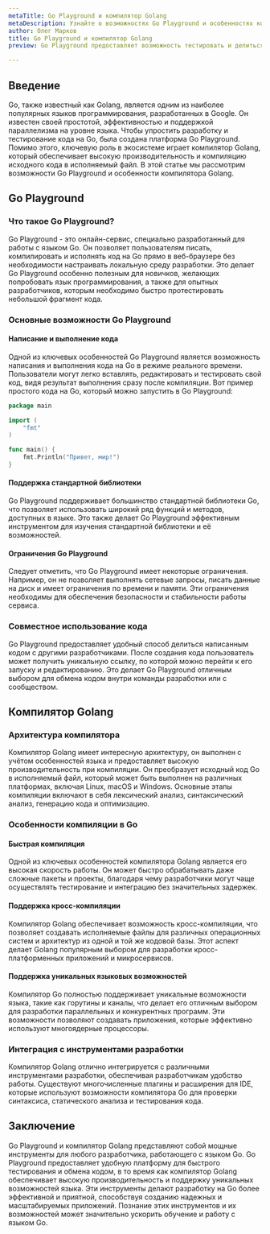 ```yaml
---
metaTitle: Go Playground и компилятор Golang
metaDescription: Узнайте о возможностях Go Playground и особенностях компилятора Golang. Откройте для себя, как компилировать, тестировать и делиться кодом на языке Go.
author: Олег Марков
title: Go Playground и компилятор Golang
preview: Go Playground предоставляет возможность тестировать и делиться Go-кодом онлайн, в то время как компилятор Golang обеспечивает его эффективное выполнение и поддержку уникальных языковых возможностей.

---
```


## Введение

Go, также известный как Golang, является одним из наиболее популярных языков программирования, разработанных в Google. Он известен своей простотой, эффективностью и поддержкой параллелизма на уровне языка. Чтобы упростить разработку и тестирование кода на Go, была создана платформа Go Playground. Помимо этого, ключевую роль в экосистеме играет компилятор Golang, который обеспечивает высокую производительность и компиляцию исходного кода в исполняемый файл. В этой статье мы рассмотрим возможности Go Playground и особенности компилятора Golang.

## Go Playground

### Что такое Go Playground?

Go Playground - это онлайн-сервис, специально разработанный для работы с языком Go. Он позволяет пользователям писать, компилировать и исполнять код на Go прямо в веб-браузере без необходимости настраивать локальную среду разработки. Это делает Go Playground особенно полезным для новичков, желающих попробовать язык программирования, а также для опытных разработчиков, которым необходимо быстро протестировать небольшой фрагмент кода.

### Основные возможности Go Playground

#### Написание и выполнение кода

Одной из ключевых особенностей Go Playground является возможность написания и выполнения кода на Go в режиме реального времени. Пользователи могут легко вставлять, редактировать и тестировать свой код, видя результат выполнения сразу после компиляции. Вот пример простого кода на Go, который можно запустить в Go Playground:

```go
package main

import (
	"fmt"
)

func main() {
	fmt.Println("Привет, мир!")
}
```

#### Поддержка стандартной библиотеки

Go Playground поддерживает большинство стандартной библиотеки Go, что позволяет использовать широкий ряд функций и методов, доступных в языке. Это также делает Go Playground эффективным инструментом для изучения стандартной библиотеки и её возможностей.

#### Ограничения Go Playground

Следует отметить, что Go Playground имеет некоторые ограничения. Например, он не позволяет выполнять сетевые запросы, писать данные на диск и имеет ограничения по времени и памяти. Эти ограничения необходимы для обеспечения безопасности и стабильности работы сервиса.

### Совместное использование кода

Go Playground предоставляет удобный способ делиться написанным кодом с другими разработчиками. После создания кода пользователь может получить уникальную ссылку, по которой можно перейти к его запуску и редактированию. Это делает Go Playground отличным выбором для обмена кодом внутри команды разработки или с сообществом.

## Компилятор Golang

### Архитектура компилятора

Компилятор Golang имеет интересную архитектуру, он выполнен с учётом особенностей языка и предоставляет высокую производительность при компиляции. Он преобразует исходный код Go в исполняемый файл, который может быть выполнен на различных платформах, включая Linux, macOS и Windows. Основные этапы компиляции включают в себя лексический анализ, синтаксический анализ, генерацию кода и оптимизацию.

### Особенности компиляции в Go

#### Быстрая компиляция

Одной из ключевых особенностей компилятора Golang является его высокая скорость работы. Он может быстро обрабатывать даже сложные пакеты и проекты, благодаря чему разработчики могут чаще осуществлять тестирование и интеграцию без значительных задержек.

#### Поддержка кросс-компиляции

Компилятор Golang обеспечивает возможность кросс-компиляции, что позволяет создавать исполняемые файлы для различных операционных систем и архитектур из одной и той же кодовой базы. Этот аспект делает Golang популярным выбором для разработки кросс-платформенных приложений и микросервисов.

#### Поддержка уникальных языковых возможностей

Компилятор Go полностью поддерживает уникальные возможности языка, такие как горутины и каналы, что делает его отличным выбором для разработки параллельных и конкурентных программ. Эти возможности позволяют создавать приложения, которые эффективно используют многоядерные процессоры.

### Интеграция с инструментами разработки

Компилятор Golang отлично интегрируется с различными инструментами разработки, обеспечивая разработчикам удобство работы. Существуют многочисленные плагины и расширения для IDE, которые используют возможности компилятора Go для проверки синтаксиса, статического анализа и тестирования кода.

## Заключение

Go Playground и компилятор Golang представляют собой мощные инструменты для любого разработчика, работающего с языком Go. Go Playground предоставляет удобную платформу для быстрого тестирования и обмена кодом, в то время как компилятор Golang обеспечивает высокую производительность и поддержку уникальных возможностей языка. Эти инструменты делают разработку на Go более эффективной и приятной, способствуя созданию надежных и масштабируемых приложений. Познание этих инструментов и их возможностей может значительно ускорить обучение и работу с языком Go.